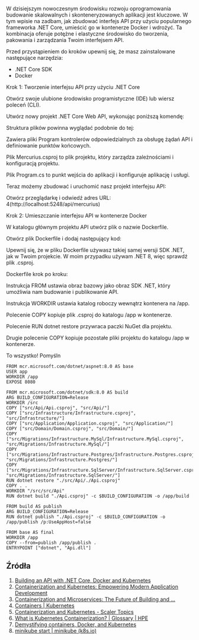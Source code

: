 W dzisiejszym nowoczesnym środowisku rozwoju oprogramowania budowanie skalowalnych i skonteneryzowanych aplikacji jest kluczowe. W tym wpisie na zadbam, jak zbudować interfejs API przy użyciu popularnego frameworka .NET Core, umieścić go w kontenerze Docker i wdrożyć. Ta kombinacja oferuje potężne i elastyczne środowisko do tworzenia, pakowania i zarządzania Twoim interfejsem API. 

Przed przystąpieniem do kroków upewnij się, że masz zainstalowane następujące narzędzia: 

* .NET Core SDK 
* Docker 


Krok 1: Tworzenie interfejsu API przy użyciu .NET Core 

 Otwórz swoje ulubione środowisko programistyczne (IDE) lub wiersz poleceń (CLI). 
 
 Utwórz nowy projekt .NET Core Web API, wykonując poniższą komendę: 
 
 Struktura plików powinna wyglądać podobnie do tej: 
 
 Zawiera pliki Program kontrolerów odpowiedzialnych za obsługę żądań API i definiowanie punktów końcowych. 
 
 Plik Mercurius.csproj to plik projektu, który zarządza zależnościami i konfiguracją projektu. 
 
 Plik Program.cs to punkt wejścia do aplikacji i konfiguruje aplikację i usługi. 
 
 Teraz możemy zbudować i uruchomić nasz projekt interfejsu API: 

Otwórz przeglądarkę i odwiedź adres URL: 4(http://localhost:5248/api/mercurius) 

Krok 2: Umieszczanie interfejsu API w kontenerze Docker 

 W katalogu głównym projektu API utwórz plik o nazwie Dockerfile. 
 
 Otwórz plik Dockerfile i dodaj następujący kod: 
 
 Upewnij się, że w pliku Dockerfile używasz takiej samej wersji SDK .NET, jak w Twoim projekcie. W moim przypadku używam .NET 8, więc sprawdź plik .csproj. 
 
 Dockerfile krok po kroku: 
 
 Instrukcja FROM ustawia obraz bazowy jako obraz SDK .NET, który umożliwia nam budowanie i publikowanie API. 
 
 Instrukcja WORKDIR ustawia katalog roboczy wewnątrz kontenera na /app. 
 
 Polecenie COPY kopiuje plik .csproj do katalogu /app w kontenerze. 
 
 Polecenie RUN dotnet restore przywraca paczki NuGet dla projektu. 
 
 Drugie polecenie COPY kopiuje pozostałe pliki projektu do katalogu /app w kontenerze. 
 
 To wszystko! Pomyśln 

```
FROM mcr.microsoft.com/dotnet/aspnet:8.0 AS base
USER app
WORKDIR /app
EXPOSE 8080

FROM mcr.microsoft.com/dotnet/sdk:8.0 AS build
ARG BUILD_CONFIGURATION=Release
WORKDIR /src
COPY ["src/Api/Api.csproj", "src/Api/"]
COPY ["src/Infrastructure/Infrastructure.csproj", "src/Infrastructure/"]
COPY ["src/Application/Application.csproj", "src/Application/"]
COPY ["src/Domain/Domain.csproj", "src/Domain/"]
COPY ["src/Migrations/Infrastructure.MySql/Infrastructure.MySql.csproj", "src/Migrations/Infrastructure.MySql/"]
COPY ["src/Migrations/Infrastructure.Postgres/Infrastructure.Postgres.csproj", "src/Migrations/Infrastructure.Postgres/"]
COPY ["src/Migrations/Infrastructure.SqlServer/Infrastructure.SqlServer.csproj", "src/Migrations/Infrastructure.SqlServer/"]
RUN dotnet restore "./src/Api/./Api.csproj"
COPY . .
WORKDIR "/src/src/Api"
RUN dotnet build "./Api.csproj" -c $BUILD_CONFIGURATION -o /app/build

FROM build AS publish
ARG BUILD_CONFIGURATION=Release
RUN dotnet publish "./Api.csproj" -c $BUILD_CONFIGURATION -o /app/publish /p:UseAppHost=false

FROM base AS final
WORKDIR /app
COPY --from=publish /app/publish .
ENTRYPOINT ["dotnet", "Api.dll"]

```



## Źródła 
1. [Building an API with .NET Core, Docker and Kubernetes](https://medium.com/@josesousa8/building-an-api-with-net-core-docker-and-kubernetes-aa3e02add0c) 
2. [Containerization and Kubernetes: Empowering Modern Application Development](https://www.wwt.com/blog/containerization-and-kubernetes-empowering-modern-application-development) 
3. [Containerization and Microservices: The Future of Building and ...](https://dev.to/kingsley/containerization-and-microservices-the-future-of-building-and-deploying-modern-applications-1pia) 
4. [Containers | Kubernetes](https://kubernetes.io/docs/concepts/containers/) 
5. [Containerization and Kubernetes - Scaler Topics](https://www.scaler.com/topics/kubernetes/kubernetes-containerization/) 
6. [What is Kubernetes Containerization? | Glossary | HPE](https://www.hpe.com/us/en/what-is/kubernetes-containerization.html) 
7. [Demystifying containers, Docker, and Kubernetes](https://cloudblogs.microsoft.com/opensource/2019/07/15/how-to-get-started-containers-docker-kubernetes/)
8. [minikube start | minikube (k8s.io)](https://minikube.sigs.k8s.io/docs/start/) 

 



